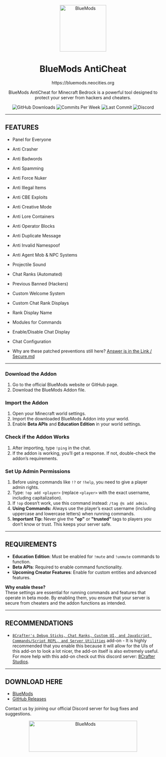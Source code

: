 <p align="center">
  <img src="https://bluemods.neocities.org/p/ic_blue.png" alt="BlueMods" width="150" height="150">
</p>
<h1 align="center">BlueMods AntiCheat</h1>
<p align="center">https://bluemods.neocities.org</p>
<p align="center">
  BlueMods AntiCheat for Minecraft Bedrock is a powerful tool designed to protect your server from hackers and cheaters.
</p>
<p align="center">
  <img src="https://img.shields.io/github/downloads/BlueModsYT/BlueMods-AntiCheat/total?style=for-the-badge" alt="GitHub Downloads">
  <img src="https://img.shields.io/github/commit-activity/m/BlueModsYT/BlueMods-AntiCheat?style=for-the-badge" alt="Commits Per Week">
  <img src="https://img.shields.io/github/last-commit/BlueModsYT/BlueMods-AntiCheat?style=for-the-badge" alt="Last Commit">
  <img src="https://img.shields.io/discord/913049851531522078?style=for-the-badge&label=Discord&color=0000ff&link=https%3A%2F%2Fdiscord.gg%2Fbluemods-anticheat-913049851531522078" alt="Discord">
</p>

---

## **FEATURES**
- Panel for Everyone
- Anti Crasher
- Anti Badwords
- Anti Spamming
- Anti Force Nuker
- Anti Illegal Items
- Anti CBE Exploits
- Anti Creative Mode
- Anti Lore Containers
- Anti Operator Blocks
- Anti Duplicate Message
- Anti Invalid Namespoof
- Anti Agent Mob & NPC Systems
- Projectile Sound
- Chat Ranks (Automated)
- Previous Banned (Hackers)
- Custom Welcome System
- Custom Chat Rank Displays
- Rank Display Name
- Modules for Commands
- Enable/Disable Chat Display
- Chat Configuration

- Why are these patched preventions still here? [Answer is in the Link / Secure.md](./docs/secure.md)

--- 

### **Download the Addon**
1. Go to the official BlueMods website or GitHub page.
2. Download the BlueMods Addon file.

### **Import the Addon**
1. Open your Minecraft world settings.
2. Import the downloaded BlueMods Addon into your world.
3. Enable **Beta APIs** and **Education Edition** in your world settings.

### **Check if the Addon Works**
1. After importing, type `!ping` in the chat.
2. If the addon is working, you’ll get a response. If not, double-check the addon’s requirements.

### **Set Up Admin Permissions**
1. Before using commands like `!?` or `!help`, you need to give a player admin rights.
2. Type: `!op add <player>` (replace `<player>` with the exact username, including capitalization).
3. If `!op` doesn’t work, use this command instead: `/tag @s add admin`.
4. **Using Commands:** Always use the player’s exact username (including uppercase and lowercase letters) when running commands.
5. **Important Tip:** Never give the **"op"** or **"trusted"** tags to players you don’t know or trust. This keeps your server safe.

---

## **REQUIREMENTS**
- **Education Edition**: Must be enabled for `!mute` and `!unmute` commands to function.
- **Beta APIs**: Required to enable command functionality.
- **Upcoming Creator Features**: Enable for custom entities and advanced features.

**Why enable these?**  
These settings are essential for running commands and features that operate in beta mode. By enabling them, you ensure that your server is secure from cheaters and the addon functions as intended.

---

## **RECOMMENDATIONS**
- [`8Crafter's Debug Sticks, Chat Ranks, Custom UI, and JavaScript Commands/Script REPL, and Server Utilities`](https://modbay.org/mods/1240-8crafters-debug-sticks.html) add-on - It is highly recommended that you enable this because it will allow for the UIs of this add-on to look a lot nicer, the add-on itself is also extremely useful. For more help with this add-on check out this discord server: [8Crafter Studios](https://discord.gg/jrCTeHGuhx).

---

## **DOWNLOAD HERE**
- [BlueMods](https://bluemods.neocities.org)
- [GitHub Releases](../../releases)

Contact us by joining our official Discord server for bug fixes and suggestions.
<p align="center">
  <img src="https://github.com/user-attachments/assets/da292086-bee4-4210-9b91-5ad6c451a052" alt="BlueMods" width="350" height="100">
</p>
